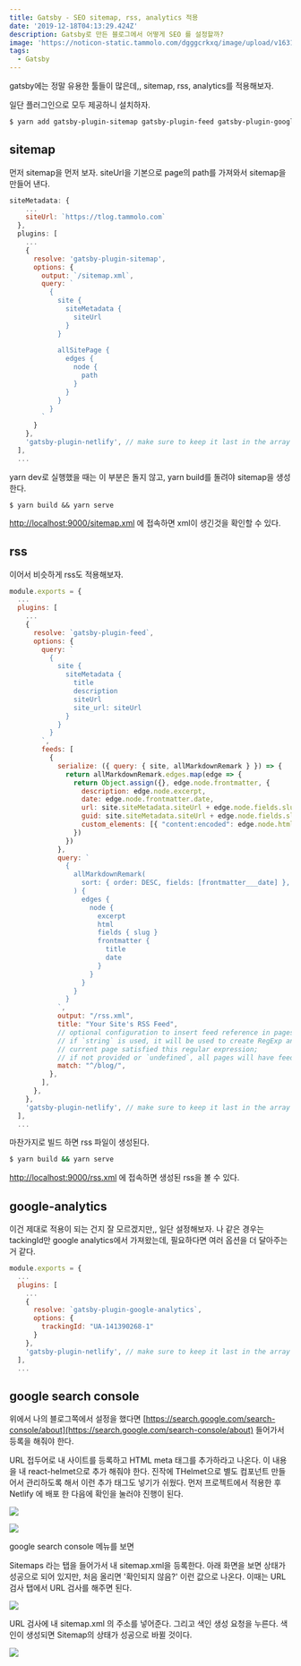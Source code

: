```yaml
---
title: Gatsby - SEO sitemap, rss, analytics 적용
date: '2019-12-18T04:13:29.424Z'
description: Gatsby로 만든 블로그에서 어떻게 SEO 를 설정할까?
image: 'https://noticon-static.tammolo.com/dgggcrkxq/image/upload/v1631952585/tlog/cover/gatsby_zucriz.jpg'
tags:
  - Gatsby
---
```



gatsby에는 정말 유용한 툴들이 많은데,, sitemap, rss, analytics를 적용해보자.

일단 플러그인으로 모두 제공하니 설치하자.
```bash
$ yarn add gatsby-plugin-sitemap gatsby-plugin-feed gatsby-plugin-google-anaytics --dev
```

## sitemap

먼저 sitemap을 먼저 보자. siteUrl을 기본으로 page의 path를 가져와서 sitemap을 만들어 낸다.

```js
siteMetadata: {
    ...
    siteUrl: `https://tlog.tammolo.com`
  },
  plugins: [
    ...
    {
      resolve: 'gatsby-plugin-sitemap',
      options: {
        output: `/sitemap.xml`,
        query: `
          {
            site {
              siteMetadata {
                siteUrl
              }
            }
            
            allSitePage {
              edges {
                node {
                  path
                }
              }
            }
          }
        `
      }
    },
    'gatsby-plugin-netlify', // make sure to keep it last in the array
  ],
  ...
```

yarn dev로 실행했을 때는 이 부분은 돌지 않고, yarn build를 돌려야 sitemap을 생성한다.

    $ yarn build && yarn serve

[http://localhost:9000/sitemap.xml](http://localhost:9000/sitemap.xml)  에 접속하면 xml이 생긴것을 확인할 수 있다.

## rss

이어서 비슷하게 rss도 적용해보자.

```js
module.exports = {
  ...
  plugins: [
    ...
    {
      resolve: `gatsby-plugin-feed`,
      options: {
        query: `
          {
            site {
              siteMetadata {
                title
                description
                siteUrl
                site_url: siteUrl
              }
            }
          }
        `,
        feeds: [
          {
            serialize: ({ query: { site, allMarkdownRemark } }) => {
              return allMarkdownRemark.edges.map(edge => {
                return Object.assign({}, edge.node.frontmatter, {
                  description: edge.node.excerpt,
                  date: edge.node.frontmatter.date,
                  url: site.siteMetadata.siteUrl + edge.node.fields.slug,
                  guid: site.siteMetadata.siteUrl + edge.node.fields.slug,
                  custom_elements: [{ "content:encoded": edge.node.html }],
                })
              })
            },
            query: `
              {
                allMarkdownRemark(
                  sort: { order: DESC, fields: [frontmatter___date] },
                ) {
                  edges {
                    node {
                      excerpt
                      html
                      fields { slug }
                      frontmatter {
                        title
                        date
                      }
                    }
                  }
                }
              }
            `,
            output: "/rss.xml",
            title: "Your Site's RSS Feed",
            // optional configuration to insert feed reference in pages:
            // if `string` is used, it will be used to create RegExp and then test if pathname of
            // current page satisfied this regular expression;
            // if not provided or `undefined`, all pages will have feed reference inserted
            match: "^/blog/",
          },
        ],
      },
    },
    'gatsby-plugin-netlify', // make sure to keep it last in the array
  ],
  ...
```

마찬가지로 빌드 하면 rss 파일이 생성된다.
```bash
$ yarn build && yarn serve
```

[http://localhost:9000/rss.xml](http://localhost:9000/rss.xml) 에 접속하면 생성된 rss을 볼 수 있다.

## google-analytics

이건 제대로 적용이 되는 건지 잘 모르겠지만,, 일단 설정해보자. 나 같은 경우는 tackingId만 google analytics에서 가져왔는데, 필요하다면 여러 옵션을 더 달아주는 거 같다.

```js
module.exports = {
  ...
  plugins: [
    ...
    {
      resolve: `gatsby-plugin-google-analytics`,
      options: {
        trackingId: "UA-141390268-1"
      }
    },
    'gatsby-plugin-netlify', // make sure to keep it last in the array
  ],
  ...
```

## google search console

위에서 나의 블로그쪽에서 설정을 했다면 [https://search.google.com/search-console/about](https://search.google.com/search-console/about) 들어가서 등록을 해줘야 한다.

URL 접두어로 내 사이트를 등록하고 HTML meta 태그를 추가하라고 나온다. 이 내용을 내 react-helmet으로 추가 해줘야 한다. 진작에 THelmet으로 별도 컴포넌트 만들어서 관리하도록 해서 이런 추가 태그도 넣기가 쉬웠다. 먼저 프로젝트에서 적용한 후 Netlify 에 배포 한 다음에 확인을 눌러야 진행이 된다.

![](https://noticon-static.tammolo.com/dgggcrkxq/image/upload/v1631952584/tlog/aa_ipkoce.png)

![](https://noticon-static.tammolo.com/dgggcrkxq/image/upload/v1631952590/tlog/bb_erhwrl.png)

google search console 메뉴를 보면 

Sitemaps 라는 탭을 들어가서 내 sitemap.xml을 등록한다. 아래 화면을 보면 상태가 성공으로 되어 있지만, 처음 올리면 '확인되지 않음?' 이런 값으로 나온다. 이때는 URL 검사 탭에서 URL 검사를 해주면 된다.

![](https://noticon-static.tammolo.com/dgggcrkxq/image/upload/v1631952573/tlog/_2019-06-05__4.39.37_lahuhj.png)

URL 검사에 내 sitemap.xml 의 주소를 넣어준다. 그리고 색인 생성 요청을 누른다. 색인이 생성되면 Sitemap의 상태가 성공으로 바뀔 것이다.

![](https://noticon-static.tammolo.com/dgggcrkxq/image/upload/v1631952574/tlog/_2019-06-05__4.39.22_abzlbz.png)